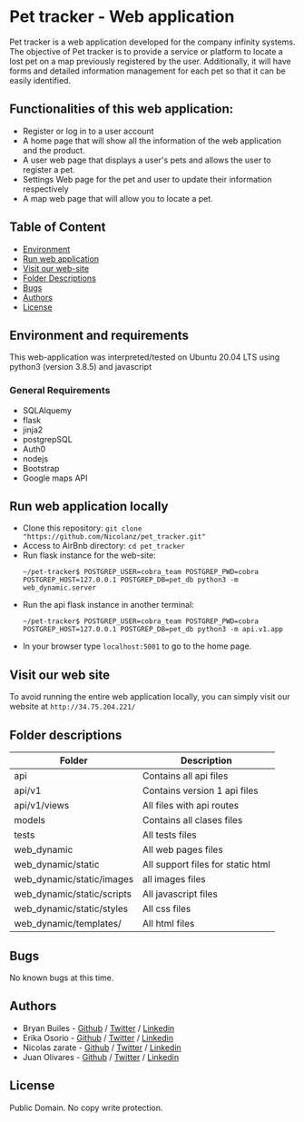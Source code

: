 # Pet tracker - Web application

Pet tracker is a web application developed for the company infinity systems. The objective of Pet tracker is to provide a service or platform to locate a lost pet on a map previously registered by the user. Additionally, it will have forms and detailed information management for each pet so that it can be easily identified.

## Functionalities of this web application:

- Register or log in to a user account
- A home page that will show all the information of the web application and the product.
- A user web page that displays a user's pets and allows the user to register a pet.
- Settings Web page for the pet and user to update their information respectively
- A map web page that will allow you to locate a pet.

## Table of Content

- [Environment](#environment-and-requirements)
- [Run web application](#Run-web-application-locally)
- [Visit our web-site](#Visit-our-web-site)
- [Folder Descriptions](#folder-descriptions)
- [Bugs](#bugs)
- [Authors](#authors)
- [License](#license)

## Environment and requirements

This web-application was interpreted/tested on Ubuntu 20.04 LTS using python3 (version 3.8.5) and javascript

### General Requirements

- SQLAlquemy
- flask
- jinja2
- postgrepSQL
- Auth0
- nodejs
- Bootstrap
- Google maps API

## Run web application locally

- Clone this repository: `git clone "https://github.com/Nicolanz/pet_tracker.git"`
- Access to AirBnb directory: `cd pet_tracker`
- Run flask instance for the web-site:
  ```
  ~/pet-tracker$ POSTGREP_USER=cobra_team POSTGREP_PWD=cobra POSTGREP_HOST=127.0.0.1 POSTGREP_DB=pet_db python3 -m web_dynamic.server
  ```
- Run the api flask instance in another terminal:
  ```
  ~/pet-tracker$ POSTGREP_USER=cobra_team POSTGREP_PWD=cobra POSTGREP_HOST=127.0.0.1 POSTGREP_DB=pet_db python3 -m api.v1.app
  ```
- In your browser type `localhost:5001` to go to the home page.

## Visit our web site

To avoid running the entire web application locally, you can simply visit our website at `http://34.75.204.221/`

## Folder descriptions

| Folder                     | Description                       |
| -------------------------- | --------------------------------- |
| api                        | Contains all api files            |
| api/v1                     | Contains version 1 api files      |
| api/v1/views               | All files with api routes         |
| models                     | Contains all clases files         |
| tests                      | All tests files                   |
| web_dynamic                | All web pages files               |
| web_dynamic/static         | All support files for static html |
| web_dynamic/static/images  | all images files                  |
| web_dynamic/static/scripts | All javascript files              |
| web_dynamic/static/styles  | All css files                     |
| web_dynamic/templates/     | All html files                    |

## Bugs

No known bugs at this time.

## Authors

- Bryan Builes - [Github](https://github.com/bryanbuiles) / [Twitter](https://twitter.com/bryan_builes) / [Linkedin](https://www.linkedin.com/in/brayam-steven-builes-echavarria/)
- Erika Osorio - [Github](https://twitter.com/erikaosgue) / [Twitter](https://twitter.com/earthtojhuang) / [Linkedin](https://www.linkedin.com/in/erika-osorio-guerrero/)
- Nicolas zarate - [Github](https://github.com/Nicolanz) / [Twitter](https://twitter.com/nicolas_zg) / [Linkedin](https://www.linkedin.com/in/nicolas-zarate-b971b81a1/)
- Juan Olivares - [Github](https://github.com/JuanOlivares1) / [Twitter](https://twitter.com/OlivaresP____) / [Linkedin](https://www.linkedin.com/in/juan-olivares-0700611a3/)

## License

Public Domain. No copy write protection.
